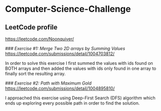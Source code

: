 # Computer-Science-Challenge
## LeetCode profile
https://leetcode.com/Noonquiver/

_### Exercise #1: Merge Two 2D arrays by Summing Values_
https://leetcode.com/submissions/detail/1004703812/
<p>In order to solve this exercise I first summed the values with ids found on BOTH arrays and then added the values with ids only found in one array to finally sort the resulting array.</p>

_### Exercise #2: Path with Maximum Gold_
https://leetcode.com/submissions/detail/1004895810/
<p>I approached this exercise using Deep-First Search (DFS) algorithm which ends up exploring every possible path in order to find the solution.</p>
